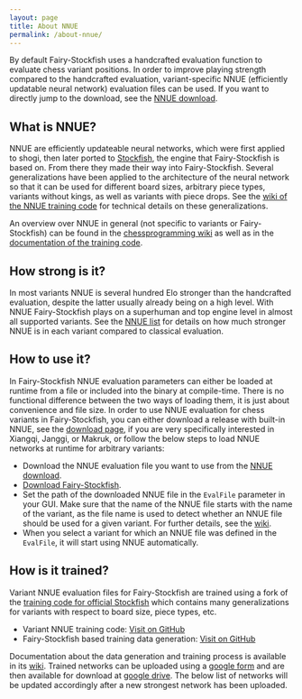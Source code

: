```yaml
---
layout: page
title: About NNUE
permalink: /about-nnue/
---
```


By default Fairy-Stockfish uses a handcrafted evaluation function to evaluate chess variant positions. In order to improve playing strength compared to the handcrafted evaluation, variant-specific NNUE (efficiently updatable neural network) evaluation files can be used. If you want to directly jump to the download, see the [NNUE download](/nnue/).

## What is NNUE?
NNUE are efficiently updateable neural networks, which were first applied to shogi, then later ported to [Stockfish](https://stockfishchess.org/), the engine that Fairy-Stockfish is based on. From there they made their way into Fairy-Stockfish. Several generalizations have been applied to the architecture of the neural network so that it can be used for different board sizes, arbitrary piece types, variants without kings, as well as variants with piece drops. See the [wiki of the NNUE training code](https://github.com/fairy-stockfish/variant-nnue-pytorch/wiki/Technical-details#variant-nnue-halfkav2-architecture) for technical details on these generalizations.

An overview over NNUE in general (not specific to variants or Fairy-Stockfish) can be found in the [chessprogramming wiki](https://www.chessprogramming.org/Stockfish_NNUE) as well as in the [documentation of the training code](https://github.com/fairy-stockfish/variant-nnue-pytorch/blob/master/docs/nnue.md).

## How strong is it?
In most variants NNUE is several hundred Elo stronger than the handcrafted evaluation, despite the latter usually already being on a high level. With NNUE Fairy-Stockfish plays on a superhuman and top engine level in almost all supported variants. See the [NNUE list](/nnue/) for details on how much stronger NNUE is in each variant compared to classical evaluation.

## How to use it?
In Fairy-Stockfish NNUE evaluation parameters can either be loaded at runtime from a file or included into the binary at compile-time. There is no functional difference between the two ways of loading them, it is just about convenience and file size. In order to use NNUE evaluation for chess variants in Fairy-Stockfish, you can either download a release with built-in NNUE, see the [download page](/download/), if you are very specifically interested in Xiangqi, Janggi, or Makruk, or follow the below steps to load NNUE networks at runtime for arbitrary variants:
* Download the NNUE evaluation file you want to use from the [NNUE download](/nnue/#current-best-nnue-networks).
* [Download Fairy-Stockfish](/download/).
* Set the path of the downloaded NNUE file in the `EvalFile` parameter in your GUI. Make sure that the name of the NNUE file starts with the name of the variant, as the file name is used to detect whether an NNUE file should be used for a given variant. For further details, see the [wiki](https://github.com/ianfab/Fairy-Stockfish/wiki/Settings#evalfile).
* When you select a variant for which an NNUE file was defined in the `EvalFile`, it will start using NNUE automatically.

## How is it trained?
Variant NNUE evaluation files for Fairy-Stockfish are trained using a fork of the [training code for official Stockfish](https://github.com/glinscott/nnue-pytorch) which contains many generalizations for variants with respect to board size, piece types, etc.
* Variant NNUE training code: [Visit on GitHub](https://github.com/fairy-stockfish/variant-nnue-pytorch)
* Fairy-Stockfish based training data generation: [Visit on GitHub](https://github.com/fairy-stockfish/variant-nnue-tools)

Documentation about the data generation and training process is available in its [wiki](https://github.com/fairy-stockfish/variant-nnue-pytorch/wiki). Trained networks can be uploaded using a [google form](https://forms.gle/8Am9LTqXQJo43ps79) and are then available for download at [google drive](https://drive.google.com/drive/folders/1m5PpiI3Kjzk_ow7F5RkwKnbO0Td-qb9J?usp=sharing). The below list of networks will be updated accordingly after a new strongest network has been uploaded.
